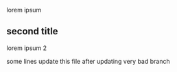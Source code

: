lorem ipsum 
## second title
lorem ipsum 2

some lines update this file after updating very bad branch
